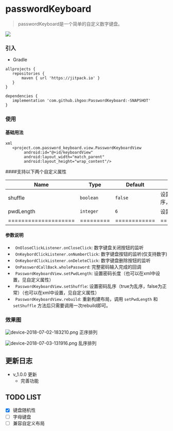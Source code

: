 # passwordKeyboard
> passwordKeyboard是一个简单的自定义数字键盘。

[![](https://jitpack.io/v/ihgoo/PasswordKeyboard.svg)](https://jitpack.io/#ihgoo/PasswordKeyboard)


### 引入
* Gradle

 ```
 allprojects {
	repositories {
		maven { url 'https://jitpack.io' }
	}
}

dependencies {
	implementation 'com.github.ihgoo:PasswordKeyboard:-SNAPSHOT'
}
```

### 使用
#### 基础用法

```
xml
   <project.com.password_keyboard.view.PasswordKeyboardView
        android:id="@+id/keyboardView"
        android:layout_width="match_parent"
        android:layout_height="wrap_content"/>
```

####支持以下两个自定义属性


| Name                 | Type      | Default      | Description                                                        |
|----------------------|-----------|--------------|--------------------------------------------------------------------|
| shuffle            | `boolean`  | `false` | 设置密码乱序（true为乱序，false为正常）|
| pwdLength            | `integer`  | `6` | 设置密码长度|
| ==================== | ========= | ============ | =================== |




#### 参数说明

* ` OnOloseClickListener.onCloseClick`: 数字键盘关闭按钮的监听
* ` OnKeybordClickListener.onNumberClick`: 数字键盘按钮的监听(仅支持数字)
* ` OnKeybordClickListener.onDeleteClick`: 数字键盘删除按钮的监听
* ` OnPasswordCallBack.wholePassword`: 完整密码输入完成的回调
* ` PasswordKeyboardView.setPwdLength`: 设置密码长度（也可以在xml中设置，见自定义属性）
* ` PasswordKeyboardView.setShuffle`: 设置密码乱序（true为乱序，false为正常）（也可以在xml中设置，见自定义属性）
* ` PasswordKeyboardView.rebuild`: 重新构建布局，调用 `setPwdLength` 和 `setShuffle` 方法后只需要调用一次rebuild即可。






### 效果图

![device-2018-07-02-183210.png](https://i.loli.net/2018/07/02/5b3a0065163fc.png)
正序排列

![device-2018-07-03-131916.png](https://i.loli.net/2018/07/03/5b3b07a5bb7dc.png)
乱序排列

## 更新日志

* v_1.0.0 更新
	* 完善功能

## TODO LIST
- [x] 键盘随机性
- [ ] 字母键盘
- [ ] 兼容自定义布局
